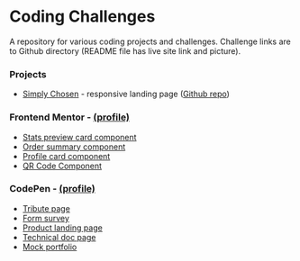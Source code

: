 # Coding Challenges
A repository for various coding projects and challenges. Challenge links are to Github directory (README file has live site link and picture).

### Projects
- [Simply Chosen](https://dinojetpilot.github.io/SimplyChosen/) - responsive landing page ([Github repo](https://github.com/DinoJetPilot/SimplyChosen/tree/main/))

### Frontend Mentor - [(profile)](https://www.frontendmentor.io/profile/DinoJetPilot)

- [Stats preview card component](https://github.com/DinoJetPilot/code-2-self/tree/main/projects/stats-preview-card-component)
- [Order summary component](https://github.com/DinoJetPilot/code-2-self/tree/main/projects/order-summary-component) 
- [Profile card component](https://github.com/DinoJetPilot/code-2-self/tree/main/projects/profile-card-component)
- [QR Code Component](https://github.com/DinoJetPilot/code-2-self/tree/main/projects/qr-code-component/)
<!-- - WIP [3-column preview card component] (https://github.com/DinoJetPilot/code-2-self/blob/main/projects/3-column-preview-card-component/) -->
<!-- - WIP [Intro Component w/ Signup Form](https://github.com/DinoJetPilot/code-2-self/tree/main/projects/intro-component-with-signup-form) -->

### CodePen - [(profile)](https://codepen.io/dinojetpilot)

- [Tribute page](https://codepen.io/jmillet/pen/GREbZMr)
- [Form survey](https://codepen.io/jmillet/pen/eYEOdoW) 
- [Product landing page](https://codepen.io/jmillet/pen/JjyPQXQ) 
- [Technical doc page](https://codepen.io/jmillet/pen/rNzNoWN)
- [Mock portfolio](https://codepen.io/jmillet/pen/JjydQVz) 
